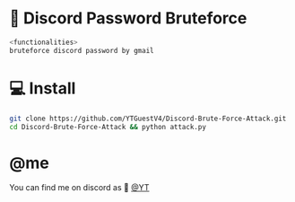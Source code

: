 # 🥷 Discord Password Bruteforce
```js 
<functionalities>
bruteforce discord password by gmail
```

# 💻 Install
```zsh
git clone https://github.com/YTGuestV4/Discord-Brute-Force-Attack.git
cd Discord-Brute-Force-Attack && python attack.py
```

#  @me

You can find me on discord as 🐤 <a href="https://discord.gg/YQNAcbgenG">@YT</a>
